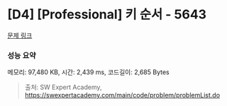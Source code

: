 # [D4] [Professional] 키 순서 - 5643 

[문제 링크](https://swexpertacademy.com/main/code/problem/problemDetail.do?contestProbId=AWXQsLWKd5cDFAUo) 

### 성능 요약

메모리: 97,480 KB, 시간: 2,439 ms, 코드길이: 2,685 Bytes



> 출처: SW Expert Academy, https://swexpertacademy.com/main/code/problem/problemList.do